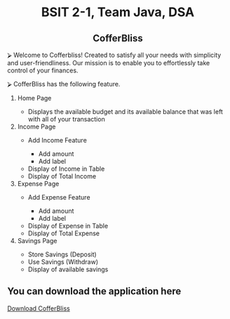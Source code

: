 <h1 align ="center">BSIT 2-1, Team Java, DSA </h1>
<h2 align ="center">CofferBliss</h2>

<p align ="left">⮚	Welcome to Cofferbliss! Created to satisfy all your needs with simplicity and user-friendliness. Our mission is to enable you to effortlessly take control of your finances.</p>
<p align ="left">⮚ CofferBliss has the following feature.</p>

<ol>
  <li>Home Page</li>
  <ul>
      <li>Displays the available budget and its available balance that was left with all of your transaction</li>
  </ul>
  <li>Income Page</li>
    <ul>
      <li>Add Income Feature</li>
      <ul>
      <li>Add amount</li>
      <li>Add label</li>
  </ul>
      <li>Display of Income in Table</li>
      <li>Display of Total Income</li>
  </ul>
  <li>Expense Page</li>
      <ul>
      <li>Add Expense Feature</li>
      <ul>
      <li>Add amount</li>
      <li>Add label</li>
  </ul>
      <li>Display of Expense in Table</li>
      <li>Display of Total Expense</li>
  </ul>
  <li>Savings Page</li>
    <ul>
      <li>Store Savings (Deposit)</li>
      <li>Use Savings (Withdraw)</li>
      <li>Display of available savings</li>
  </ul>
</ol>

<h2 align ="left"> You can download the application here</h2>
<a href= = "https://drive.google.com/file/d/1GHiiyLYN20HdE-lLiti9Ts1irdxsONfW/view?usp=sharing">Download CofferBliss</a>

